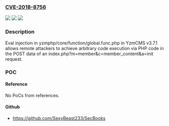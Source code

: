 ### [CVE-2018-8756](https://cve.mitre.org/cgi-bin/cvename.cgi?name=CVE-2018-8756)
![](https://img.shields.io/static/v1?label=Product&message=n%2Fa&color=blue)
![](https://img.shields.io/static/v1?label=Version&message=n%2Fa&color=blue)
![](https://img.shields.io/static/v1?label=Vulnerability&message=n%2Fa&color=brighgreen)

### Description

Eval injection in yzmphp/core/function/global.func.php in YzmCMS v3.7.1 allows remote attackers to achieve arbitrary code execution via PHP code in the POST data of an index.php?m=member&c=member_content&a=init request.

### POC

#### Reference
No PoCs from references.

#### Github
- https://github.com/SexyBeast233/SecBooks

